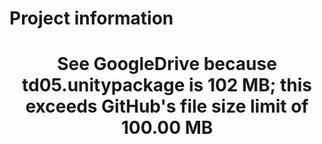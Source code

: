# Project information

<h1 align="center">See GoogleDrive because td05.unitypackage is 102 MB; this exceeds GitHub's file size limit of 100.00 MB</h1>